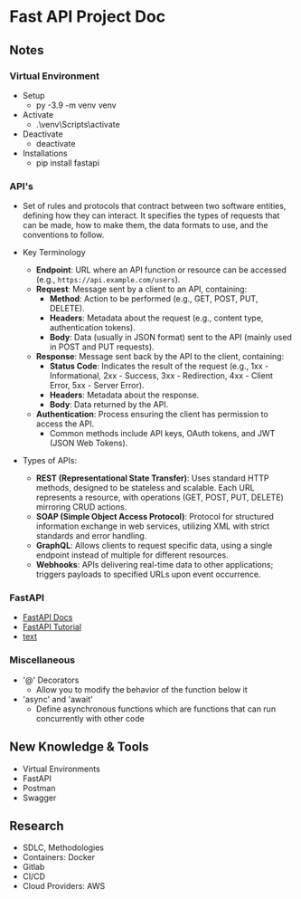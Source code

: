 # Fast API Project Doc

## Notes

### Virtual Environment

- Setup
    - py -3.9 -m venv venv
- Activate
    - .\venv\Scripts\activate
- Deactivate
    - deactivate
-   Installations
    - pip install fastapi

### API's
- Set of rules and protocols that contract between two software entities, defining how they can interact. It specifies the types of requests that can be made, how to make them, the data formats to use, and the conventions to follow.

- Key Terminology
  - **Endpoint**: URL where an API function or resource can be accessed (e.g., `https://api.example.com/users`).
  - **Request**: Message sent by a client to an API, containing:
    - **Method**: Action to be performed (e.g., GET, POST, PUT, DELETE).
    - **Headers**: Metadata about the request (e.g., content type, authentication tokens).
    - **Body**: Data (usually in JSON format) sent to the API (mainly used in POST and PUT requests).
  - **Response**: Message sent back by the API to the client, containing:
    - **Status Code**: Indicates the result of the request (e.g., 1xx - Informational, 2xx - Success, 3xx - Redirection, 4xx - Client Error, 5xx - Server Error).
    - **Headers**: Metadata about the response.
    - **Body**: Data returned by the API.
  - **Authentication**: Process ensuring the client has permission to access the API.
    - Common methods include API keys, OAuth tokens, and JWT (JSON Web Tokens).

- Types of APIs:
  - **REST (Representational State Transfer)**: Uses standard HTTP methods, designed to be stateless and scalable. Each URL represents a resource, with operations (GET, POST, PUT, DELETE) mirroring CRUD actions.
  - **SOAP (Simple Object Access Protocol)**: Protocol for structured information exchange in web services, utilizing XML with strict standards and error handling.
  - **GraphQL**: Allows clients to request specific data, using a single endpoint instead of multiple for different resources.
  - **Webhooks**: APIs delivering real-time data to other applications; triggers payloads to specified URLs upon event occurrence.


### FastAPI
- [FastAPI Docs](https://fastapi.tiangolo.com/)
- [FastAPI Tutorial](https://www.youtube.com/watch?v=0sOvCWFmrtA)
- [text](https://www.fastapitutorial.com/)



### Miscellaneous
- '@' Decorators
  - Allow you to modify the behavior of the function below it
- 'async' and 'await'
  - Define asynchronous functions which are functions that can run concurrently with other code

## New Knowledge & Tools
- Virtual Environments
- FastAPI
- Postman
- Swagger

## Research
- SDLC, Methodologies
- Containers: Docker
- Gitlab
- CI/CD
- Cloud Providers: AWS
